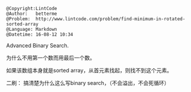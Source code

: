 ```
@Copyright:LintCode
@Author:   betterme
@Problem:  http://www.lintcode.com/problem/find-minimum-in-rotated-sorted-array
@Language: Markdown
@Datetime: 16-08-12 10:34
```

Advanced Binary Search.

为什么不用第一个数而用最后一个数。

如果该数组本身就是sorted array，从首元素找起，则找不到这个元素。

二刷：
搞清楚为什么这么写binary search，（不会溢出，不会死循环）